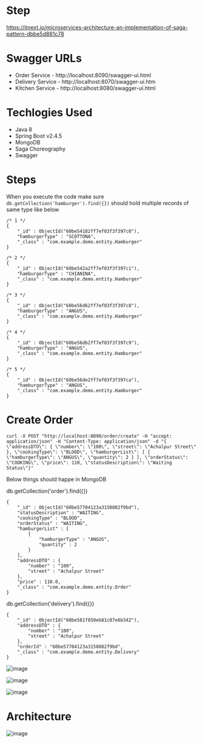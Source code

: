 
# Step

https://itnext.io/microservices-architecture-an-implementation-of-saga-pattern-dbbe5d881c78


# Swagger URLs

- Order Service - http://localhost:8090/swagger-ui.html
- Delivery Service - http://localhost:8070/swagger-ui.htm
- Kitchen Service - http://localhost:8080/swagger-ui.html

# Techlogies Used 

- Java 8
- Spring Boot v2.4.5
- MongoDB
- Saga Choreography
- Swagger 

# Steps

When you execute the code make sure `db.getCollection('hamburger').find({})` should hold multiple records of same type like below 

```
/* 1 */
{
    "_id" : ObjectId("60be54182ff7ef03f3f397c0"),
    "hamburgerType" : "SCOTTONA",
    "_class" : "com.example.demo.entity.Hamburger"
}

/* 2 */
{
    "_id" : ObjectId("60be542a2ff7ef03f3f397c1"),
    "hamburgerType" : "CHIANINA",
    "_class" : "com.example.demo.entity.Hamburger"
}

/* 3 */
{
    "_id" : ObjectId("60be56d62ff7ef03f3f397c8"),
    "hamburgerType" : "ANGUS",
    "_class" : "com.example.demo.entity.Hamburger"
}

/* 4 */
{
    "_id" : ObjectId("60be56db2ff7ef03f3f397c9"),
    "hamburgerType" : "ANGUS",
    "_class" : "com.example.demo.entity.Hamburger"
}

/* 5 */
{
    "_id" : ObjectId("60be56de2ff7ef03f3f397ca"),
    "hamburgerType" : "ANGUS",
    "_class" : "com.example.demo.entity.Hamburger"
}
```
# Create Order 

```
curl -X POST "http://localhost:8090/order/create" -H "accept: application/json" -H "Content-Type: application/json" -d "{ \"addressDTO\": { \"number\": \"100\", \"street\": \"Achalpur Street\" }, \"cookingType\": \"BLOOD\", \"hamburgerList\": [ { \"hamburgerType\": \"ANGUS\", \"quantity\": 2 } ], \"orderStatus\": \"COOKING\", \"price\": 110, \"statusDescription\": \"Waiting Status\"}"
```
Below things should happe in MongoDB

db.getCollection('order').find({})

```
{
    "_id" : ObjectId("60be57704123a3150882f9bd"),
    "statusDescription" : "WAITING",
    "cookingType" : "BLOOD",
    "orderStatus" : "WAITING",
    "hamburgerList" : [ 
        {
            "hamburgerType" : "ANGUS",
            "quantity" : 2
        }
    ],
    "addressDTO" : {
        "number" : "100",
        "street" : "Achalpur Street"
    },
    "price" : 110.0,
    "_class" : "com.example.demo.entity.Order"
}
```

db.getCollection('delivery').find({})

```
{
    "_id" : ObjectId("60be581f850eb81c07e6b342"),
    "addressDTO" : {
        "number" : "100",
        "street" : "Achalpur Street"
    },
    "orderId" : "60be57704123a3150882f9bd",
    "_class" : "com.example.demo.entity.Delivery"
}
```

![image](https://user-images.githubusercontent.com/54174687/121066835-f6632e80-c7e7-11eb-8c3e-9c7aa10c7c3e.png)

![image](https://user-images.githubusercontent.com/54174687/121066914-0ed34900-c7e8-11eb-9a3e-4a58738b6c71.png)

![image](https://user-images.githubusercontent.com/54174687/121066964-1d216500-c7e8-11eb-999f-bd34980b50ca.png)


# Architecture 

![image](https://user-images.githubusercontent.com/54174687/121066098-278f2f00-c7e7-11eb-8527-0d7298f30997.png)


